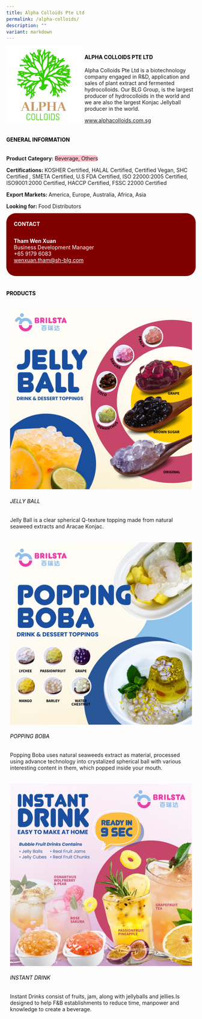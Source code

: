 ```yaml
---
title: Alpha Colloids Pte Ltd
permalink: /alpha-colloids/
description: ""
variant: markdown
---
```

<div class="flex-paragraph">
	<div style="display: flex; flex-wrap: wrap;" class="flex-container">
		<div style="flex: 1 1 40%; display: block;" class="card sgds">
			<img src="/images/alpha_colloids_logo.jpg">
		</div>
		<div style="flex: 1 1 58%; display: block; margin-left: 3px" class="card-sgds">
			<h4 style="text-transform: uppercase; color: black;"><b>Alpha Colloids Pte Ltd</b></h4>
			<p>Alpha Colloids Pte Ltd is a biotechnology company engaged in R&amp;D, application and sales of plant extract and fermented hydrocolloids. Our BLG Group, is the largest producer of hydrocolloids in the world and we are also the largest Konjac Jellyball producer in the world.</p>
			<p><a target="_blank" href="https://www.alphacolloids.com.sg">www.alphacolloids.com.sg</a></p>
		</div>
	</div>
</div>

<h4 style="text-transform: uppercase; color: black;">
	<b>General Information</b>
</h4>
<div style="display: flex; flex-wrap: wrap;" class="flex-container">
	<div style="flex: 1 1 65%; display: block; align-self: stretch" class="card sgds">
		<div class="flex-paragraph">
			<p>
				<b>Product Category: </b>
				<span style="background-color: pink; border-radius: 10px;">Beverage, Others</span>
			</p>
			<p>
				<b>Certifications: </b>KOSHER Certified, HALAL Certified, Certified Vegan, SHC Certified , SMETA Certified, U.S FDA Certified, ISO 22000:2005 Certified, ISO9001:2000 Certified, HACCP Certified, FSSC 22000 Certified
			</p>
			<p>
				<b>Export Markets: </b>America, Europe, Australia, Africa, Asia
			</p>
			<p style="margin-bottom: 10px;">
				<b>Looking for: </b>Food Distributors
			</p>
		</div>
	</div>
	<div style="flex: 1 1 35%; padding: 10px; display: block; background-color: maroon; border-radius: 25px; align-self: center;" class="card sgds">
		<h4 style="color: white; margin-top: 10px; margin-left: 10px;">CONTACT</h4>
		<div class="flex-paragraph">
			<p style="padding: 10px; color: white;">
				<b>Tham Wen Xuan</b>
				<br>Business Development Manager<br>+65 9179 6083<br>
				<a style="color: white;" href="mailto:wenxuan.tham@sh-blg.com">wenxuan.tham@sh-blg.com</a>
			</p>
		</div>
	</div>
</div>
<br>
<h4 style="text-transform: uppercase; color: black;">
	<b>Products</b>
</h4>
<div style="display: flex; flex-wrap: wrap;">
	<div style="flex: 1 1 47%; margin: 10px; display: block;" class="card sgds">
		<div style="display: block;" class="flex-image">
			<img src="/images/alpha_colloids_product_01.jpg">
		</div>
		<div class="flex-paragraph">
			<h6 style="text-transform: uppercase; color: black;">Jelly Ball</h6>
			<p>Jelly Ball is a clear spherical Q-texture topping made from natural  seaweed extracts and Aracae Konjac.</p>
		</div>
	</div>
	<div style="flex: 1 1 47%; margin: 10px; display: block;" class="card sgds">
		<div style="display: block;" class="flex-image">
			<img src="/images/alpha_colloids_product_02.jpg">
		</div>
		<div class="flex-paragraph">
			<h6 style="text-transform: uppercase; color: black;">Popping Boba</h6>
			<p>Popping Boba uses natural seaweeds extract as material, processed using advance technology into crystalized spherical ball with various interesting content in them, which popped inside your mouth.</p>
		</div>
	</div>
	<div style="flex: 1 1 47%; margin: 10px; display: block;" class="card sgds">
		<div style="display: block;" class="flex-image">
			<img src="/images/alpha_colloids_product_03.jpg">
		</div>
		<div class="flex-paragraph">
			<h6 style="text-transform: uppercase; color: black;">Instant Drink</h6>
			<p>Instant Drinks consist of fruits, jam, along with jellyballs and jellies.Is designed to help F&amp;B establishments to reduce time, manpower and knowledge to create a beverage.</p>
		</div>
	</div>
</div>